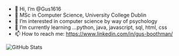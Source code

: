 - 👋 Hi, I’m @Gus1616
- 🌱 MSc in Computer Science, University College Dublin
- 👀 I’m interested in computer science by way of psychology
- 🌱 I’m currently learning ...python, java, javascript, sql, html, css
- 📫 How to reach me: https://www.linkedin.com/in/gus-boothman/

![GitHub Stats](https://github-readme-stats.vercel.app/api?username=Gus1616&theme=radical)


<!---
Gus1616/Gus1616 is a ✨ special ✨ repository because its `README.md` (this file) appears on your GitHub profile.
You can click the Preview link to take a look at your changes.
--->
